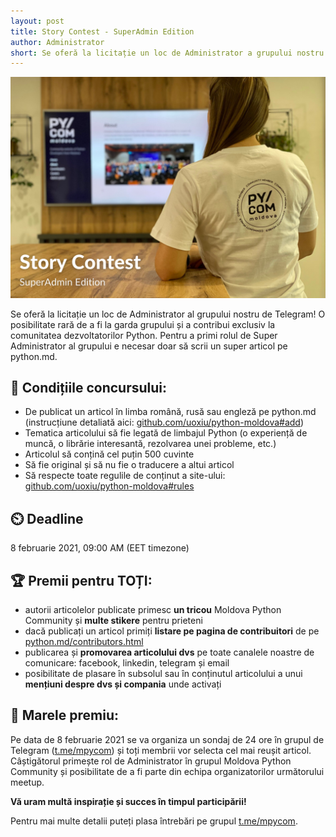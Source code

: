 ```yaml
---
layout: post
title: Story Contest - SuperAdmin Edition
author: Administrator
short: Se oferă la licitație un loc de Administrator a grupului nostru de Telegram! O posibilitate rară de a fi la garda grupului și a contribui exclusiv la comunitatea dezvoltatorilor Python. Pentru a primi rolul de Super Administrator a grupului e necesar doar să scrii un super articol pe python.md.
---
```


![Article cover](/public/assets/posts/story-contest.png)


Se oferă la licitație un loc de Administrator al grupului nostru de Telegram! 
O posibilitate rară de a fi la garda grupului și a contribui exclusiv la comunitatea dezvoltatorilor Python. 
Pentru a primi rolul de Super Administrator al grupului e necesar doar să scrii un super articol pe python.md.

## 📑 Condițiile concursului:
- De publicat un articol în limba română, rusă sau engleză pe python.md (instrucțiune detaliată aici: [github.com/uoxiu/python-moldova#add](https://github.com/uoxiu/python-moldova#-cum-adaug-un-articol))
- Tematica articolului să fie legată de limbajul Python (o experiență de muncă, o librărie interesantă, rezolvarea unei probleme, etc.)
- Articolul să conțină cel puțin 500 cuvinte
- Să fie original și să nu fie o traducere a altui articol
- Să respecte toate regulile de conținut a site-ului: [github.com/uoxiu/python-moldova#rules](https://github.com/uoxiu/python-moldova#-reguli-de-con%C8%9Binut)

## ⏲️ Deadline
8 februarie 2021, 09:00 AM (EET timezone)

## 🏆 Premii pentru TOȚI:
- autorii articolelor publicate primesc **un tricou** Moldova Python Community și **multe stikere** pentru prieteni
- dacă publicați un articol primiți **listare pe pagina de contribuitori** de pe [python.md/contributors.html](https://python.md/contributors.html)
- publicarea și **promovarea articolului dvs** pe toate canalele noastre de comunicare: facebook, linkedin, telegram și email
- posibilitate de plasare în subsolul sau în conținutul articolului a unui **mențiuni despre dvs și compania** unde activați

## 🥇 Marele premiu:
Pe data de 8 februarie 2021 se va organiza un sondaj de 24 ore în grupul de Telegram ([t.me/mpycom](https://t.me/mpycom)) și toți membrii vor selecta cel mai reușit articol. 
Câștigătorul primește rol de Administrator în grupul Moldova Python Community și posibilitate de a fi parte din echipa organizatorilor următorului meetup.

**Vă uram multă inspirație și succes în timpul participării!**

Pentru mai multe detalii puteți plasa întrebări pe grupul [t.me/mpycom](https://t.me/mpycom).
